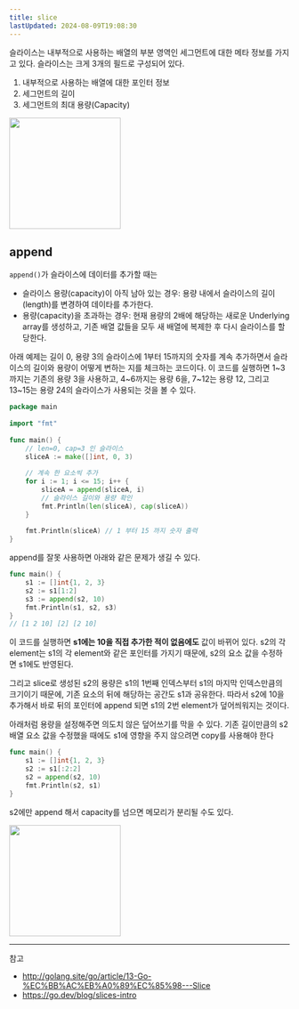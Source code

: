 ```yaml
---
title: slice
lastUpdated: 2024-08-09T19:08:30
---
```

슬라이스는 내부적으로 사용하는 배열의 부분 영역인 세그먼트에 대한 메타 정보를 가지고 있다. 슬라이스는 크게 3개의 필드로 구성되어 있다.

1. 내부적으로 사용하는 배열에 대한 포인터 정보
2. 세그먼트의 길이
3. 세그먼트의 최대 용량(Capacity)

<img style="height: 200px" src="https://github.com/user-attachments/assets/09a64514-9c03-4fe5-ae26-905dbcfd176b">


## append

`append()`가 슬라이스에 데이터를 추가할 때는
- 슬라이스 용량(capacity)이 아직 남아 있는 경우: 용량 내에서 슬라이스의 길이(length)를 변경하여 데이타를 추가한다.
- 용량(capacity)을 초과하는 경우: 현재 용량의 2배에 해당하는 새로운 Underlying array를 생성하고, 기존 배열 값들을 모두 새 배열에 복제한 후 다시 슬라이스를 할당한다.

아래 예제는 길이 0, 용량 3의 슬라이스에 1부터 15까지의 숫자를 계속 추가하면서 슬라이스의 길이와 용량이 어떻게 변하는 지를 체크하는 코드이다. 이 코드를 실행하면 1~3까지는 기존의 용량 3을 사용하고, 4~6까지는 용량 6을, 7~12는 용량 12, 그리고 13~15는 용량 24의 슬라이스가 사용되는 것을 볼 수 있다.

```go
package main
 
import "fmt"
 
func main() {
    // len=0, cap=3 인 슬라이스
    sliceA := make([]int, 0, 3)
 
    // 계속 한 요소씩 추가
    for i := 1; i <= 15; i++ {
        sliceA = append(sliceA, i)
        // 슬라이스 길이와 용량 확인
        fmt.Println(len(sliceA), cap(sliceA))
    }
 
    fmt.Println(sliceA) // 1 부터 15 까지 숫자 출력 
}
```

append를 잘못 사용하면 아래와 같은 문제가 생길 수 있다.

```go
func main() {
	s1 := []int{1, 2, 3}
	s2 := s1[1:2]
	s3 := append(s2, 10)
	fmt.Println(s1, s2, s3)
}
// [1 2 10] [2] [2 10]
```

이 코드를 실행하면 **s1에는 10을 직접 추가한 적이 없음에도** 값이 바뀌어 있다. s2의 각 element는 s1의 각 element와 같은 포인터를 가지기 때문에, s2의 요소 값을 수정하면 s1에도 반영된다.

그리고 slice로 생성된 s2의 용량은 s1의 1번째 인덱스부터 s1의 마지막 인덱스만큼의 크기이기 때문에, 기존 요소의 뒤에 해당하는 공간도 s1과 공유한다. 따라서 s2에 10을 추가해서 바로 뒤의 포인터에 append 되면 s1의 2번 element가 덮어씌워지는 것이다.  

아래처럼 용량을 설정해주면 의도치 않은 덮어쓰기를 막을 수 있다. 기존 길이만큼의 s2 배열 요소 값을 수정했을 때에도 s1에 영향을 주지 않으려면 copy를 사용해야 한다

```go
func main() {
	s1 := []int{1, 2, 3}
	s2 := s1[:2:2]
	s2 = append(s2, 10)
	fmt.Println(s2, s1)
}
```

s2에만 append 해서 capacity를 넘으면 메모리가 분리될 수도 있다.

<img src="https://github.com/user-attachments/assets/3ef734de-82e5-4594-b906-241190828a01" style="height: 200px">


---
참고
- http://golang.site/go/article/13-Go-%EC%BB%AC%EB%A0%89%EC%85%98---Slice
- https://go.dev/blog/slices-intro
